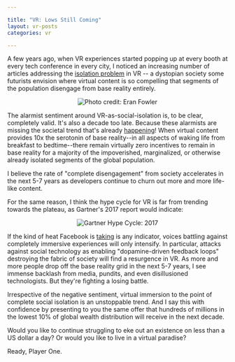 ```yaml
---

title: "VR: Lows Still Coming"
layout: vr-posts
categories: vr

---
```


A few years ago, when VR experiences started popping up at every booth at every tech conference in every city, I noticed an increasing number of articles addressing the [isolation problem](http://factor-tech.com/feature/is-virtual-reality-going-to-make-us-withdraw-from-the-real-world/) in VR -- a dystopian society some futurists envision where virtual content is so compelling that segments of the population disengage from base reality entirely. 

<p align="center">
  <img src="https://factor-tech.com/wp-content/uploads/2015/10/Image-courtesy-of-Eran-Fowler.jpg" class="img-responsive" alt="Photo credit: Eran Fowler"/>
</p>

The alarmist sentiment around VR-as-social-isolation is, to be clear, completely valid. It's also a decade too late. Because these alarmists are missing the societal trend that's already [happening](https://www.npr.org/templates/story/story.php?storyId=6535284)! When virtual content provides 10x the serotonin of base reality--in all aspects of waking life from breakfast to bedtime--there remain virtually zero incentives to remain in base reality for a majority of the impoverished, marginalized, or otherwise already isolated segments of the global population. 

I believe the rate of "complete disengagement" from society accelerates in the next 5-7 years as developers continue to churn out more and more life-like content.

For the same reason, I think the hype cycle for VR is far from trending towards the plateau, as Gartner's 2017 report would indicate:

<p align="center">
  <img src="https://blogs.gartner.com/smarterwithgartner/files/2017/08/Emerging-Technology-Hype-Cycle-for-2017_Infographic_R6A.jpg" class="img-responsive" alt="Gartner Hype Cycle: 2017"/>
</p>

If the kind of heat Facebook is [taking](https://www.theguardian.com/technology/2017/nov/09/facebook-sean-parker-vulnerability-brain-psychology) is any indicator, voices battling against completely immersive experiences will only intensify. In particular, attacks against social technology as enabling "dopamine-driven feedback loops" destroying the fabric of society will find a resurgence in VR. As more and more people drop off the base reality grid in the next 5-7 years, I see immense backlash from media, pundits, and even disillusioned technologists. But they're fighting a losing battle. 

Irrespective of the negative sentiment, virtual immersion to the point of complete social isolation is an unstoppable trend. And I say this with confidence by presenting to you the same offer that hundreds of millions in the lowest 10% of global wealth distribution will receive in the next decade.

Would you like to continue struggling to eke out an existence on less than a US dollar a day? Or would you like to live in a virtual paradise? 

Ready, Player One.